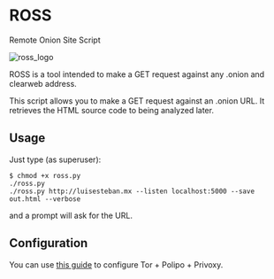 # ROSS

Remote Onion Site Script

![ross_logo](https://user-images.githubusercontent.com/13503868/73587150-8e773800-447d-11ea-8848-fdde0842e946.png)

ROSS is a tool intended to make a GET request against any .onion and clearweb address.

This script allows you to make a GET request against an .onion URL.
It retrieves the HTML source code to being analyzed later.

## Usage

Just type (as superuser):

```
$ chmod +x ross.py
./ross.py
./ross.py http://luisesteban.mx --listen localhost:5000 --save out.html --verbose
```

and a prompt will ask for the URL.

## Configuration

You can use [this guide](https://sinfallas.wordpress.com/2014/06/16/tor-polipo-privoxy/) to configure Tor + Polipo + Privoxy.
